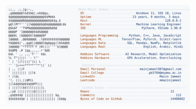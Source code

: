 <picture>
  <source srcset="https://raw.githubusercontent.com/mmazinjameel/mmazinjameel/main/dark_mode.svg?v=1754614720" media="(prefers-color-scheme: dark)">
  <img src="https://raw.githubusercontent.com/mmazinjameel/mmazinjameel/main/light_mode.svg?v=1754614720">
</picture>
